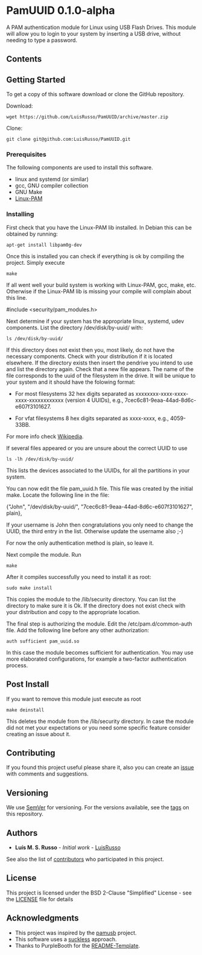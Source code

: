 # PamUUID 0.1.0-alpha

A PAM authentication module for Linux using USB Flash Drives. This module
will allow you to login to your system by inserting a USB drive, without
needing to type a password.

## Contents



## Getting Started

To get a copy of this software download or clone the GitHub repository.

Download:

```
wget https://github.com/LuisRusso/PamUUID/archive/master.zip
```

Clone:

```
git clone git@github.com:LuisRusso/PamUUID.git
```

### Prerequisites

The following components are used to install this software.

* linux and systemd (or similar)
* gcc, GNU compiler collection
* GNU Make
* [Linux-PAM]

### Installing

First check that you have the Linux-PAM lib installed. In Debian this can
be obtained by running:

```
apt-get install libpam0g-dev
```

Once this is installed you can check if everything is ok by compiling the
project. Simply execute

```
make
```

If all went well your build system is working with Linux-PAM, gcc, make,
etc. Otherwise if the Linux-PAM lib is missing your compile will complain
about this line.

#include <security/pam_modules.h>

Next determine if your system has the appropriate linux, systemd, udev
components. List the directory /dev/disk/by-uuid/ with:

```
ls /dev/disk/by-uuid/
```

If this directory does not exist then you, most likely, do not have the
necessary components. Check with your distribution if it is located
elsewhere. If the directory exists then insert the pendrive you intend to
use and list the directory again. Check that a new file appears. The name
of the file corresponds to the uuid of the filesystem in the drive. It will
be unique to your system and it should have the folowing format:

* For most filesystems 32 hex digits separated as
  xxxxxxxx-xxxx-xxxx-xxxx-xxxxxxxxxxxx (version 4 UUIDs), e.g.,
  7cec6c81-9eaa-44ad-8d6c-e607f3101627.

* For vfat filesystems 8 hex digits separated as xxxx-xxxx, e.g.,
  4059-33BB.

For more info check [Wikipedia].

If several files appeared or you are unsure about the correct UUID to use

```
ls -lh /dev/disk/by-uuid/
```

This lists the devices associated to the UUIDs, for all the partitions in
your system.

You can now edit the file pam_uuid.h file. This file was created by the
initial make. Locate the following line in the file:

{"John", "/dev/disk/by-uuid/", "7cec6c81-9eaa-44ad-8d6c-e607f3101627", plain},

If your username is John then congratulations you only need to change the
UUID, the third entry in the list. Otherwise update the username also ;-)

For now the only authentication method is plain, so leave it.

Next compile the module. Run

```
make
```

After it compiles successfully you need to install it as root:

```
sudo make install
```

This copies the module to the /lib/security directory. You can list the
directory to make sure it is Ok. If the directory does not exist check with
your distribution and copy to the appropriate location.

The final step is authorizing the module. Edit the /etc/pam.d/common-auth
file. Add the following line before any other authorization:

```
auth sufficient pam_uuid.so
```

In this case the module becomes sufficient for authentication. You may use
more elaborated configurations, for example a two-factor authentication
process.

## Post Install

If you want to remove this module just execute as root

```
make deinstall
```

This deletes the module from the /lib/security directory. In case the
module did not met your expectations or you need some specific feature
consider creating an issue about it.

## Contributing

If you found this project useful please share it, also you can create an
[issue] with comments and suggestions.

## Versioning

We use [SemVer] for versioning. For the versions available, see the [tags]
on this repository.

## Authors

* **Luís M. S. Russo** - *Initial work* - [LuisRusso]

See also the list of [contributors] who participated in this project.

## License

This project is licensed under the BSD 2-Clause "Simplified" License - see
the [LICENSE] file for details

## Acknowledgments

* This project was inspired by the [pamusb] project.
* This software uses a [suckless] approach.
* Thanks to PurpleBooth for the [README-Template].

[Linux-PAM]: http://www.linux-pam.org/
[Wikipedia]: https://en.wikipedia.org/wiki/Universally_unique_identifier
[issue]: ../issues
[SemVer]: http://semver.org/
[tags]: ../tags
[LuisRusso]: https://github.com/LuisRusso
[contributors]: ../contributors
[LICENSE]: ../blob/master/LICENSE
[pamusb]: http://www.pamusb.org/
[suckless]: https://suckless.org/
[README-Template]: https://gist.github.com/PurpleBooth/109311bb0361f32d87a2
